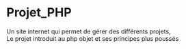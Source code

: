 # Projet_PHP

Un site internet qui permet de gérer des différents projets,  
Le projet introduit au php objet et ses principes plus poussés